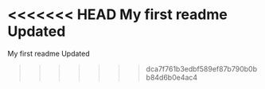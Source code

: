 <<<<<<< HEAD
My first readme Updated
=======
My first readme
Updated
>>>>>>> dca7f761b3edbf589ef87b790b0bb84d6b0e4ac4

